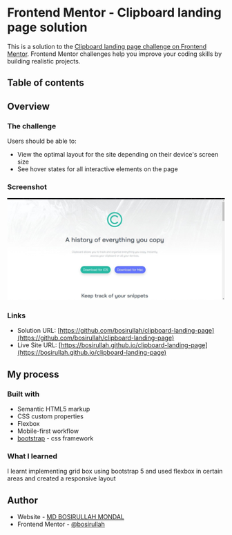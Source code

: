 # Frontend Mentor - Clipboard landing page solution

This is a solution to the [Clipboard landing page challenge on Frontend Mentor](https://www.frontendmentor.io/challenges/clipboard-landing-page-5cc9bccd6c4c91111378ecb9). Frontend Mentor challenges help you improve your coding skills by building realistic projects. 

## Table of contents

## Overview

### The challenge

Users should be able to:

- View the optimal layout for the site depending on their device's screen size
- See hover states for all interactive elements on the page

### Screenshot

![screenshot.jpeg](./screenshot.jpeg)


### Links

- Solution URL: [https://github.com/bosirullah/clipboard-landing-page](https://github.com/bosirullah/clipboard-landing-page)
- Live Site URL: [https://bosirullah.github.io/clipboard-landing-page](https://bosirullah.github.io/clipboard-landing-page)

## My process

### Built with

- Semantic HTML5 markup
- CSS custom properties
- Flexbox
- Mobile-first workflow
- [bootstrap](https://getbootstrap.com/docs/5.2/getting-started/introduction/) - css framework


### What I learned

I learnt implementing grid box using bootstrap 5 and used flexbox in certain areas and created a responsive layout

## Author

- Website - [MD BOSIRULLAH MONDAL](https://bosirullah.github.io/clipboard-landing-page)
- Frontend Mentor - [@bosirullah](https://www.frontendmentor.io/profile/bosirullah)
